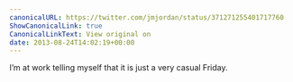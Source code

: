 ```yaml
---
canonicalURL: https://twitter.com/jmjordan/status/371271255401717760
ShowCanonicalLink: true
CanonicalLinkText: View original on
date: 2013-08-24T14:02:19+00:00
---
```

I’m at work telling myself that it is just a very casual Friday.